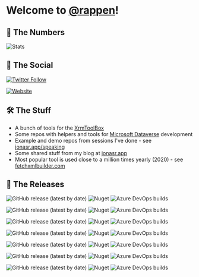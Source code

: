 # Welcome to [@rappen](https://github.com/rappen)!

## 🔢 The Numbers

![Stats](https://github-readme-stats.vercel.app/api?username=rappen&show_icons=true&theme=yeblu&count_private=true&include_all_commits=true)

## 💬 The Social

[![Twitter Follow](https://img.shields.io/twitter/follow/rappen?color=blue&logo=twitter&style=flat-square)](https://twitter.com/intent/follow?screen_name=rappen)

[![Website](https://img.shields.io/website?label=jonasr.app&style=flat-square&up_message=all-systems-go&url=https%3A%2F%2Fjonasr.app)](https://jonasr.app)

## 🛠 The Stuff

* A bunch of tools for the [XrmToolBox](https://www.xrmtoolbox.com)
* Some repos with helpers and tools for [Microsoft Dataverse](https://docs.microsoft.com/en-us/powerapps/maker/data-platform/data-platform-intro?WT.mc_id=BA-MVP-5002475) development 
* Example and demo repos from sessions I've done - see [jonasr.app/speaking](https://jonasr.app/speaking)
* Some shared stuff from my blog at [jonasr.app](https://jonasr.app)
* Most popular tool is used close to a million times yearly (2020) - see [fetchxmlbuilder.com](https://fetchxmlbuilder.com)

## 🚀 The Releases

![GitHub release (latest by date)](https://img.shields.io/github/v/release/rappen/fetchxmlbuilder?style=flat-square&label=FetchXML%20Builder)
![Nuget](https://img.shields.io/nuget/dt/Cinteros.Xrm.FetchXMLBuilder?label=total%20downloads&style=flat-square)
![Azure DevOps builds](https://img.shields.io/azure-devops/build/jonasrapp/GitHub%2520Builds/1?style=flat-square)

![GitHub release (latest by date)](https://img.shields.io/github/v/release/rappen/plugintraceviewer?style=flat-square&label=Plugin%20Trace%20Viewer)
![Nuget](https://img.shields.io/nuget/dt/Cinteros.XrmToolBox.PluginTraceViewer?label=total%20downloads&style=flat-square)
![Azure DevOps builds](https://img.shields.io/azure-devops/build/jonasrapp/GitHub%2520Builds/4?style=flat-square)

![GitHub release (latest by date)](https://img.shields.io/github/v/release/rappen/lcg-udg?style=flat-square&label=Latebound%20Constants%20Generator)
![Nuget](https://img.shields.io/nuget/dt/Rappen.XrmToolBox.LateboundConstantsGenerator?label=total%20downloads&style=flat-square)
![Azure DevOps builds](https://img.shields.io/azure-devops/build/jonasrapp/GitHub%2520Builds/5?style=flat-square)

![GitHub release (latest by date)](https://img.shields.io/github/v/release/rappen/lcg-udg?style=flat-square&label=UML%20Diagram%20Generator)
![Nuget](https://img.shields.io/nuget/dt/Rappen.XrmToolBox.UMLDiagramGenerator?label=total%20downloads&style=flat-square)
![Azure DevOps builds](https://img.shields.io/azure-devops/build/jonasrapp/GitHub%2520Builds/5?style=flat-square)

![GitHub release (latest by date)](https://img.shields.io/github/v/release/rappen/customactiontester?style=flat-square&label=Custom%20API%20Tester)
![Nuget](https://img.shields.io/nuget/dt/Rappen.XrmToolBox.CustomAPITester?label=total%20downloads&style=flat-square)
![Azure DevOps builds](https://img.shields.io/azure-devops/build/jonasrapp/GitHub%2520Builds/21?style=flat-square)

![GitHub release (latest by date)](https://img.shields.io/github/v/release/rappen/customactiontester?style=flat-square&label=Custom%20Action%20Tester)
![Nuget](https://img.shields.io/nuget/dt/Rappen.XrmToolBox.CustomActionTester?label=total%20downloads&style=flat-square)
![Azure DevOps builds](https://img.shields.io/azure-devops/build/jonasrapp/GitHub%2520Builds/21?style=flat-square)

![GitHub release (latest by date)](https://img.shields.io/github/v/release/rappen/entitypermissionvisualizer?style=flat-square&label=Portal%20Entity%20Permission%20Visualizer)
![Nuget](https://img.shields.io/nuget/dt/Rappen.XrmToolBox.EntityPermissionVisualizer?label=total%20downloads&style=flat-square)
![Azure DevOps builds](https://img.shields.io/azure-devops/build/jonasrapp/GitHub%2520Builds/22?style=flat-square)

<!--
**rappen/rappen** is a ✨ _special_ ✨ repository because its `README.md` (this file) appears on your GitHub profile.

Here are some ideas to get you started:

- 🔭 I’m currently working on ...
- 🌱 I’m currently learning ...
- 👯 I’m looking to collaborate on ...
- 🤔 I’m looking for help with ...
- 💬 Ask me about ...
- 📫 How to reach me: ...
- 😄 Pronouns: ...
- ⚡ Fun fact: ...
[![rappen's GitHub stats](https://github-readme-stats.vercel.app/api?username=rappen&show_icons=true&icon_color=586069&text_color=586069&bg_color=fff&line_height=30&hide_title=true&title_color=0366d6)](https://github.com/anuraghazra/github-readme-stats)
-->

